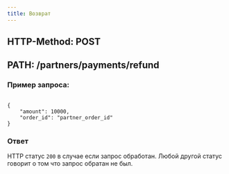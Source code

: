 ```yaml
---
title: Возврат
---
```


## HTTP-Method: POST
## PATH: /partners/payments/refund

### Пример запроса:

```

{
	"amount": 10000,
	"order_id": "partner_order_id"
}

```

### Ответ
HTTP статус `200` в случае если запрос обработан. Любой другой статус говорит о том что запрос обратан не был.
